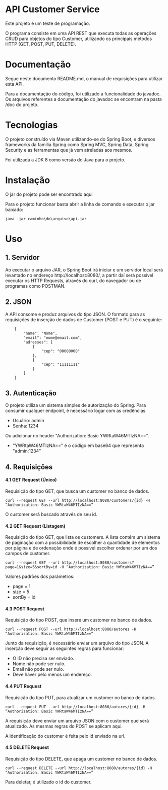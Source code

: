 # API Customer Service

Este projeto é um teste de programação.

O programa consiste em uma API REST que executa todas as operações CRUD para objetos do tipo Customer, utilizando os principais métodos HTTP (GET, POST, PUT, DELETE).

# Documentação

Segue neste documento README.md, o manual de requisições para utilizar esta API.

Para a documentação do código, foi utilizado a funcionalidade do javadoc. Os arquivos referentes a documentação do javadoc se encontram na pasta /doc do projeto.

# Tecnologias

O projeto construído via Maven utilizando-se do Spring Boot, e diversos frameworks da família Spring como Spring MVC, Spring Data, Spring Security e as ferramentas que já vem atreladas aos mesmos.

Foi utilizada a JDK 8 como versão do Java para o projeto.

# Instalação
O jar do projeto pode ser encontrado aqui

Para o projeto funcionar basta abrir a linha de comando e executar o jar baixado:
			
	java -jar caminho\do\arquivo\api.jar
# Uso
## 1. Servidor
Ao executar o arquivo JAR, o Spring Boot irá iniciar e um servidor local será levantado no endereço http://localhost:8080/, a partir daí será possível executar os HTTP Requests, através do curl, do navegador ou de programas como POSTMAN.
## 2. JSON
A API consome e produz arquivos do tipo JSON. O formato para as requisições de inserção de dados de Customer (POST e PUT) é o seguinte: 
		
		{
		    "name": "Nome",
		    "email": "nome@email.com",
		    "adresses": [
		        {
		            "cep": "00000000"
		        },
		        {
		            "cep": "11111111"
		        }
		    ]
		}
## 3. Autenticação
O projeto utiliza um sistema simples de autorização do Spring. Para consumir qualquer endpoint, é necessário logar com as credências
* Usuário: admin
* Senha: 1234

Ou adicionar no header "Authorization: Basic YWRtaW46MTIzNA==".
* "YWRtaW46MTIzNA==" é o código em base64 que representa "admin:1234"
## 4. Requisições

#### 4.1 GET Request (Único)
Requisição do tipo GET, que busca um customer no banco de dados.

    curl --request GET --url http://localhost:8080/customers/{id} -H “Authorization: Basic YWRtaW46MTIzNA==”
O customer será buscado através de seu id.
#### 4.2 GET Request (Listagem)

Requisição do tipo GET, que lista os customers.
A lista contém um sistema de paginação com a possibilidade de escolher a quantidade de elementos por página e de ordenação onde é possível escolher ordenar por um dos campos de customer.

    curl --request GET --url http://localhost:8080/customers?page=1&size=5&sortBy=id -H “Authorization: Basic YWRtaW46MTIzNA==”

Valores padrões dos parâmetros:
* page = 1
* size = 5
* sortBy = id

#### 4.3 POST Request
Requisição do tipo POST, que insere um customer no banco de dados.

    curl --request POST --url http://localhost:8080/autores -H “Authorization: Basic YWRtaW46MTIzNA==”

Junto da requisição, é necessário enviar um arquivo do tipo JSON.
A inserção deve seguir as seguintes regras para funcionar:
* O ID não precisa ser enviado.
* Nome não pode ser nulo.
* Email não pode ser nulo.
* Deve haver pelo menos um endereço.

#### 4.4 PUT Request
Requisição do tipo PUT, para atualizar um customer no banco de dados.

    curl --request PUT --url http://localhost:8080/autores/{id} -H “Authorization: Basic YWRtaW46MTIzNA==”

A requisição deve enviar um arquivo JSON com o customer que será atualizado. As mesmas regras do POST se aplicam aqui.

A identificação do customer é feita pelo id enviado na url.

#### 4.5 DELETE Request
Requisição do tipo DELETE, que apaga um customer no banco de dados.

    curl --request DELETE --url http://localhost:8080/autores/{id} -H “Authorization: Basic YWRtaW46MTIzNA==”
Para deletar, é utilizado o id do customer.